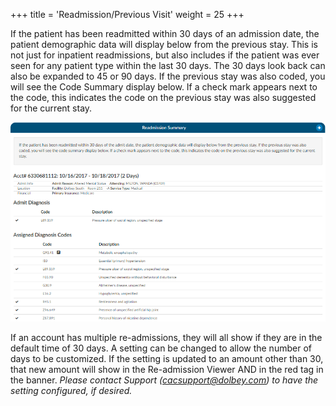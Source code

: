 +++
title = 'Readmission/Previous Visit'
weight = 25
+++

If the patient has been readmitted within 30 days of an admission date, the patient demographic data will display below from the previous stay. This is not just for inpatient readmissions, but also includes if the patient was ever seen for any patient type within the last 30 days. The 30 days look back can also be expanded to 45 or 90 days. If the previous stay was also coded, you will see the Code Summary display below. If a check mark appears next to the code, this indicates the code on the previous stay was also suggested for the current stay.

![Readmission Summary Viewer](ReadmissionSummary.png)

If an account has multiple re-admissions, they will all show if they are in the default time of 30 days.  A setting can be changed to allow the number of days to be customized.  If the setting is updated to an amount other than 30, that new amount will show in the Re-admission Viewer AND in the red tag in the banner. *Please contact Support (cacsupport@dolbey.com) to have the setting configured, if desired.*
